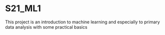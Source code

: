 # S21_ML1
This project is an introduction to machine learning and especially to primary data analysis with some practical basics
